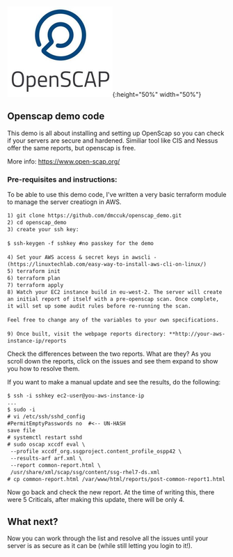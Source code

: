 ![Alt text](openscap.PNG?){:height="50%" width="50%"}

## Openscap demo code

This demo is all about installing and setting up OpenScap so you can check if your servers are secure and hardened. Similiar tool like CIS and Nessus offer the same reports, but openscap is free.

More info: https://www.open-scap.org/

### Pre-requisites and instructions:

To be able to use this demo code, I've written a very basic terraform module to manage the server creatiogn in AWS.

````
1) git clone https://github.com/dmccuk/openscap_demo.git
2) cd openscap_demo
3) create your ssh key:

$ ssh-keygen -f sshkey #no passkey for the demo

4) Set your AWS access & secret keys in awscli - (https://linuxtechlab.com/easy-way-to-install-aws-cli-on-linux/)
5) terraform init
6) terraform plan
7) terraform apply
8) Watch your EC2 instance build in eu-west-2. The server will create an initial report of itself with a pre-openscap scan. Once complete, it will set up some audit rules before re-running the scan.

Feel free to change any of the variables to your own specifications.

9) Once built, visit the webpage reports directory: **http://your-aws-instance-ip/reports

````

Check the differences between the two reports. What are they? As you scroll down the reports, click on the issues and see them expand to show you how to resolve them.

If you want to make a manual update and see the results, do the following:

````
$ ssh -i sshkey ec2-user@you-aws-instance-ip
...
$ sudo -i
# vi /etc/ssh/sshd_config
#PermitEmptyPasswords no  #<-- UN-HASH
save file
# systemctl restart sshd
# sudo oscap xccdf eval \
 --profile xccdf_org.ssgproject.content_profile_ospp42 \
 --results-arf arf.xml \
 --report common-report.html \
 /usr/share/xml/scap/ssg/content/ssg-rhel7-ds.xml
# cp common-report.html /var/www/html/reports/post-common-report1.html
````
Now go back and check the new report. At the time of writing this, there were 5 Criticals, after making this update, there will be only 4.

## What next?
Now you can work through the list and resolve all the issues until your server is as secure as it can be (while still letting you login to it!).


